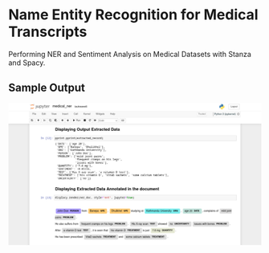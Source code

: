 # Name Entity Recognition for Medical Transcripts
Performing NER and Sentiment Analysis on Medical Datasets with Stanza and Spacy.

## Sample Output
![Output of NER extractor](ner-output.png)
